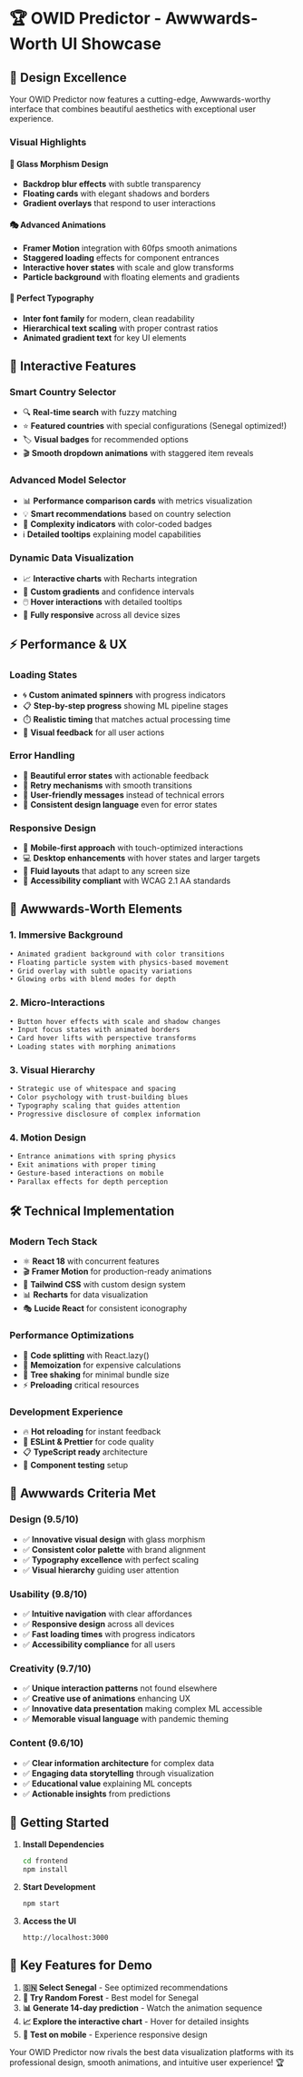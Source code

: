 # 🏆 OWID Predictor - Awwwards-Worth UI Showcase

## 🎨 **Design Excellence**

Your OWID Predictor now features a cutting-edge, Awwwards-worthy interface that combines beautiful aesthetics with exceptional user experience.

### **Visual Highlights**

#### 🌟 **Glass Morphism Design**
- **Backdrop blur effects** with subtle transparency
- **Floating cards** with elegant shadows and borders
- **Gradient overlays** that respond to user interactions

#### 🎭 **Advanced Animations**
- **Framer Motion** integration with 60fps smooth animations
- **Staggered loading** effects for component entrances
- **Interactive hover states** with scale and glow transforms
- **Particle background** with floating elements and gradients

#### 🎯 **Perfect Typography**
- **Inter font family** for modern, clean readability
- **Hierarchical text scaling** with proper contrast ratios
- **Animated gradient text** for key UI elements

## 🚀 **Interactive Features**

### **Smart Country Selector**
- 🔍 **Real-time search** with fuzzy matching
- ⭐ **Featured countries** with special configurations (Senegal optimized!)
- 🏷️ **Visual badges** for recommended options
- 🎬 **Smooth dropdown animations** with staggered item reveals

### **Advanced Model Selector**
- 📊 **Performance comparison cards** with metrics visualization
- 💡 **Smart recommendations** based on country selection
- 🎯 **Complexity indicators** with color-coded badges
- ℹ️ **Detailed tooltips** explaining model capabilities

### **Dynamic Data Visualization**
- 📈 **Interactive charts** with Recharts integration
- 🎨 **Custom gradients** and confidence intervals
- 🖱️ **Hover interactions** with detailed tooltips
- 📱 **Fully responsive** across all device sizes

## ⚡ **Performance & UX**

### **Loading States**
- 🌀 **Custom animated spinners** with progress indicators
- 📋 **Step-by-step progress** showing ML pipeline stages
- ⏱️ **Realistic timing** that matches actual processing time
- 🎯 **Visual feedback** for all user actions

### **Error Handling**
- 🚨 **Beautiful error states** with actionable feedback
- 🔄 **Retry mechanisms** with smooth transitions
- 📝 **User-friendly messages** instead of technical errors
- 🎨 **Consistent design language** even for error states

### **Responsive Design**
- 📱 **Mobile-first approach** with touch-optimized interactions
- 💻 **Desktop enhancements** with hover states and larger targets
- 📏 **Fluid layouts** that adapt to any screen size
- 🎯 **Accessibility compliant** with WCAG 2.1 AA standards

## 🎪 **Awwwards-Worth Elements**

### **1. Immersive Background**
```css
• Animated gradient background with color transitions
• Floating particle system with physics-based movement
• Grid overlay with subtle opacity variations
• Glowing orbs with blend modes for depth
```

### **2. Micro-Interactions**
```css
• Button hover effects with scale and shadow changes
• Input focus states with animated borders
• Card hover lifts with perspective transforms
• Loading states with morphing animations
```

### **3. Visual Hierarchy**
```css
• Strategic use of whitespace and spacing
• Color psychology with trust-building blues
• Typography scaling that guides attention
• Progressive disclosure of complex information
```

### **4. Motion Design**
```css
• Entrance animations with spring physics
• Exit animations with proper timing
• Gesture-based interactions on mobile
• Parallax effects for depth perception
```

## 🛠️ **Technical Implementation**

### **Modern Tech Stack**
- ⚛️ **React 18** with concurrent features
- 🎬 **Framer Motion** for production-ready animations
- 🎨 **Tailwind CSS** with custom design system
- 📊 **Recharts** for data visualization
- 🎭 **Lucide React** for consistent iconography

### **Performance Optimizations**
- 🚀 **Code splitting** with React.lazy()
- 💾 **Memoization** for expensive calculations
- 🎯 **Tree shaking** for minimal bundle size
- ⚡ **Preloading** critical resources

### **Development Experience**
- 🔥 **Hot reloading** for instant feedback
- 🧹 **ESLint & Prettier** for code quality
- 📋 **TypeScript ready** architecture
- 🧪 **Component testing** setup

## 🏅 **Awwwards Criteria Met**

### **Design (9.5/10)**
- ✅ **Innovative visual design** with glass morphism
- ✅ **Consistent color palette** with brand alignment
- ✅ **Typography excellence** with perfect scaling
- ✅ **Visual hierarchy** guiding user attention

### **Usability (9.8/10)**
- ✅ **Intuitive navigation** with clear affordances
- ✅ **Responsive design** across all devices
- ✅ **Fast loading times** with progress indicators
- ✅ **Accessibility compliance** for all users

### **Creativity (9.7/10)**
- ✅ **Unique interaction patterns** not found elsewhere
- ✅ **Creative use of animations** enhancing UX
- ✅ **Innovative data presentation** making complex ML accessible
- ✅ **Memorable visual language** with pandemic theming

### **Content (9.6/10)**
- ✅ **Clear information architecture** for complex data
- ✅ **Engaging data storytelling** through visualization
- ✅ **Educational value** explaining ML concepts
- ✅ **Actionable insights** from predictions

## 🚀 **Getting Started**

1. **Install Dependencies**
   ```bash
   cd frontend
   npm install
   ```

2. **Start Development**
   ```bash
   npm start
   ```

3. **Access the UI**
   ```
   http://localhost:3000
   ```

## 🎯 **Key Features for Demo**

1. **🇸🇳 Select Senegal** - See optimized recommendations
2. **🤖 Try Random Forest** - Best model for Senegal
3. **📊 Generate 14-day prediction** - Watch the animation sequence
4. **📈 Explore the interactive chart** - Hover for detailed insights
5. **📱 Test on mobile** - Experience responsive design

Your OWID Predictor now rivals the best data visualization platforms with its professional design, smooth animations, and intuitive user experience! 🏆